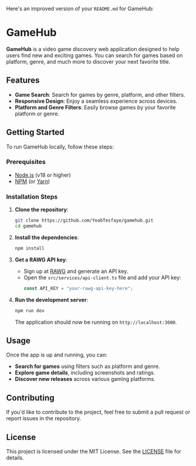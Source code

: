 Here's an improved version of your `README.md` for GameHub:

# GameHub

**GameHub** is a video game discovery web application designed to help users find new and exciting games. You can search for games based on platform, genre, and much more to discover your next favorite title.

## Features

- **Game Search**: Search for games by genre, platform, and other filters.
- **Responsive Design**: Enjoy a seamless experience across devices.
- **Platform and Genre Filters**: Easily browse games by your favorite platform or genre.

## Getting Started

To run GameHub locally, follow these steps:

### Prerequisites

- [Node.js](https://nodejs.org/) (v18 or higher)
- [NPM](https://www.npmjs.com/) (or [Yarn](https://yarnpkg.com/))

### Installation Steps

1. **Clone the repository**:

   ```bash
   git clone https://github.com/YeabTesfaye/gamehub.git
   cd gamehub
   ```

2. **Install the dependencies**:

   ```bash
   npm install
   ```

3. **Get a RAWG API key**:

   - Sign up at [RAWG](https://rawg.io/apidocs) and generate an API key.
   - Open the `src/services/api-client.ts` file and add your API key:
     ```typescript
     const API_KEY = "your-rawg-api-key-here";
     ```

4. **Run the development server**:
   ```bash
   npm run dev
   ```
   The application should now be running on `http://localhost:3000`.

## Usage

Once the app is up and running, you can:

- **Search for games** using filters such as platform and genre.
- **Explore game details**, including screenshots and ratings.
- **Discover new releases** across various gaming platforms.

## Contributing

If you'd like to contribute to the project, feel free to submit a pull request or report issues in the repository.

## License

This project is licensed under the MIT License. See the [LICENSE](LICENSE) file for details.


